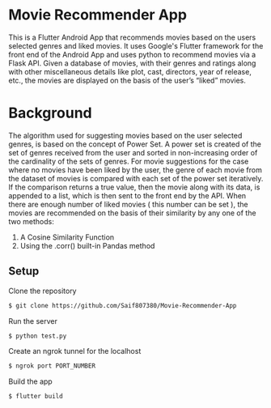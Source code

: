# Movie Recommender App

This is a Flutter Android App that recommends movies based on the users selected genres and liked movies.
It uses Google's Flutter framework for the front end of the Android App and uses python to recommend movies via a Flask API.
Given a database of movies, with their genres and ratings along with other miscellaneous details like plot, cast, directors, year of release, etc., the movies are displayed on the basis of the user’s “liked” movies.

# Background

The algorithm used for suggesting movies based on the user selected genres, is based on the concept of Power Set. A power set is created of the set of genres received from the user and sorted in non-increasing order of the cardinality of the sets of genres.
For movie suggestions for the case where no movies have been liked by the user, the genre of each movie from the dataset of movies is compared with each set of the power set iteratively. If the comparison returns a true value, then the movie along with its data, is appended to a list, which is then sent to the front end by the API.
When there are enough number of liked movies ( this number can be set ), the movies are recommended on the basis of their similarity by any one of the two methods:
1) A Cosine Similarity Function
2) Using the .corr() built-in Pandas method

## Setup

Clone the repository
```bash
$ git clone https://github.com/Saif807380/Movie-Recommender-App
```
Run the server
```bash
$ python test.py
```
Create an ngrok tunnel for the localhost
```bash
$ ngrok port PORT_NUMBER
```

Build the app
```bash
$ flutter build
```
